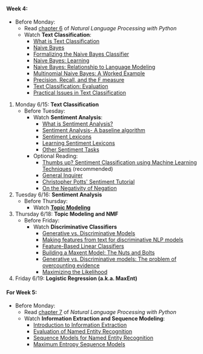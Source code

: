 #### Week 4:
- Before Monday:
    + Read [chapter 6](http://www.nltk.org/book_1ed/ch06.html) of _Natural Language Processing with Python_
    + Watch **Text Classification**:
        * [What is Text Classification](https://class.coursera.org/nlp/lecture/36)
        * [Naive Bayes](https://class.coursera.org/nlp/lecture/37)
        * [Formalizing the Naive Bayes Classifier](https://class.coursera.org/nlp/lecture/25)
        * [Naive Bayes: Learning](https://class.coursera.org/nlp/lecture/26)
        * [Naive Bayes: Relationship to Language Modeling](https://class.coursera.org/nlp/lecture/27)
        * [Multinomial Naive Bayes: A Worked Example](https://class.coursera.org/nlp/lecture/28)
        * [Precision, Recall, and the F measure](https://class.coursera.org/nlp/lecture/142)
        * [Text Classification: Evaluation](https://class.coursera.org/nlp/lecture/143)
        * [Practical Issues in Text Classification](https://class.coursera.org/nlp/lecture/29)

1. Monday 6/15: **Text Classification**
    - Before Tuesday:
        + Watch **Sentiment Analysis**:
            * [What is Sentiment Analysis?](https://class.coursera.org/nlp/lecture/31)
            * [Sentiment Analysis- A baseline algorithm](https://class.coursera.org/nlp/lecture/145)
            * [Sentiment Lexicons](https://class.coursera.org/nlp/lecture/35)
            * [Learning Sentiment Lexicons](https://class.coursera.org/nlp/lecture/144)
            * [Other Sentiment Tasks](https://class.coursera.org/nlp/lecture/33)
        + Optional Reading:
            * [Thumbs up? Sentiment Classification using Machine Learning Techniques](http://www.cs.cornell.edu/home/llee/papers/sentiment.pdf) (recommended)
            * [General Inquirer](http://www.wjh.harvard.edu/~inquirer)
            * [Christopher Potts' Sentiment Tutorial](http://sentiment.christopherpotts.net/)
            * [On the Negativity of Negation](http://web.stanford.edu/~cgpotts/papers/potts-salt20-negation.pdf)
2. Tuesday 6/16: **Sentiment Analysis**
    - Before Thursday:
        + Watch **[Topic Modeling](https://www.dropbox.com/s/tpgede8s57fvmxp/nmf-video.mov)**
3. Thursday 6/18: **Topic Modeling and NMF**
    - Before Friday:
        + Watch **Discriminative Classifiers**
            * [Generative vs. Discriminative Models](https://class.coursera.org/nlp/lecture/38)
            * [Making features from text for discriminative NLP models](https://class.coursera.org/nlp/lecture/48)
            * [Feature-Based Linear Classifiers](https://class.coursera.org/nlp/lecture/51)
            * [Building a Maxent Model: The Nuts and Bolts](https://class.coursera.org/nlp/lecture/53)
            * [Generative vs. Discriminative models: The problem of overcounting evidence](https://class.coursera.org/nlp/lecture/131)
            * [Maximizing the Likelihood](https://class.coursera.org/nlp/lecture/134)
4. Friday 6/19: **Logistic Regression (a.k.a. MaxEnt)**

#### For Week 5:
- Before Monday:
    + Read [chapter 7](http://www.nltk.org/book_1ed/ch07.html) of _Natural Language Processing with Python_
    + Watch **Information Extraction and Sequence Modeling**:
        * [Introduction to Information Extraction](https://class.coursera.org/nlp/lecture/61)
        * [Evaluation of Named Entity Recognition](https://class.coursera.org/nlp/lecture/132)
        * [Sequence Models for Named Entity Recognition](https://class.coursera.org/nlp/lecture/59)
        * [Maximum Entropy Sequence Models](https://class.coursera.org/nlp/lecture/133)
